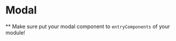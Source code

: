 Modal
========================

** Make sure put your modal component to `entryComponents` of your module!
